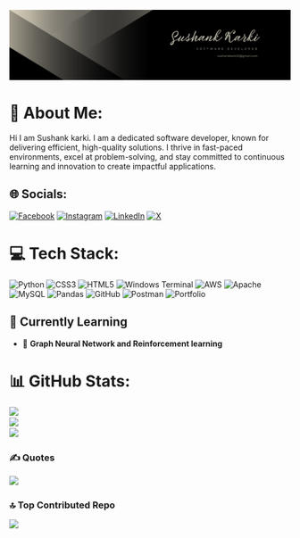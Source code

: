 ![logo](https://github.com/Sushankkarki1/Sushankkarki1/blob/main/Sushank%20karki%20Banner.png)

# 💫 About Me:
Hi I am Sushank karki. I am a dedicated software developer, known for delivering efficient, high-quality solutions. I thrive in fast-paced environments, excel at problem-solving, and stay committed to continuous learning and innovation to create impactful applications.


## 🌐 Socials:
[![Facebook](https://img.shields.io/badge/Facebook-%231877F2.svg?logo=Facebook&logoColor=white)](https://facebook.com/profile.php?id=100075498776312) [![Instagram](https://img.shields.io/badge/Instagram-%23E4405F.svg?logo=Instagram&logoColor=white)](https://instagram.com/sushank_krab) [![LinkedIn](https://img.shields.io/badge/LinkedIn-%230077B5.svg?logo=linkedin&logoColor=white)](https://linkedin.com/in/sushankkarki) [![X](https://img.shields.io/badge/X-black.svg?logo=X&logoColor=white)](https://x.com/KarkiSushank) 

# 💻 Tech Stack:
![Python](https://img.shields.io/badge/python-3670A0?style=for-the-badge&logo=python&logoColor=ffdd54) ![CSS3](https://img.shields.io/badge/css3-%231572B6.svg?style=for-the-badge&logo=css3&logoColor=white) ![HTML5](https://img.shields.io/badge/html5-%23E34F26.svg?style=for-the-badge&logo=html5&logoColor=white) ![Windows Terminal](https://img.shields.io/badge/Windows%20Terminal-%234D4D4D.svg?style=for-the-badge&logo=windows-terminal&logoColor=white) ![AWS](https://img.shields.io/badge/AWS-%23FF9900.svg?style=for-the-badge&logo=amazon-aws&logoColor=white) ![Apache](https://img.shields.io/badge/apache-%23D42029.svg?style=for-the-badge&logo=apache&logoColor=white) ![MySQL](https://img.shields.io/badge/mysql-4479A1.svg?style=for-the-badge&logo=mysql&logoColor=white) ![Pandas](https://img.shields.io/badge/pandas-%23150458.svg?style=for-the-badge&logo=pandas&logoColor=white) ![GitHub](https://img.shields.io/badge/github-%23121011.svg?style=for-the-badge&logo=github&logoColor=white) ![Postman](https://img.shields.io/badge/Postman-FF6C37?style=for-the-badge&logo=postman&logoColor=white) ![Portfolio](https://img.shields.io/badge/Portfolio-%23000000.svg?style=for-the-badge&logo=firefox&logoColor=#FF7139)

## 🌱 Currently Learning
- 🚀 **Graph Neural Network and Reinforcement learning**

# 📊 GitHub Stats:
![](https://github-readme-stats.vercel.app/api?username=Sushankkarki1&theme=aura&hide_border=false&include_all_commits=true&count_private=true)<br/>
![](https://github-readme-streak-stats.herokuapp.com/?user=Sushankkarki1&theme=aura&hide_border=false)<br/>
![](https://github-readme-stats.vercel.app/api/top-langs/?username=Sushankkarki1&theme=aura&hide_border=false&include_all_commits=true&count_private=true&layout=compact)

### ✍️ Quotes
![](https://quotes-github-readme.vercel.app/api?type=horizontal&theme=radical)

### 🔝 Top Contributed Repo
![](https://github-contributor-stats.vercel.app/api?username=Sushankkarki1&limit=5&theme=tokyonight&combine_all_yearly_contributions=true)


